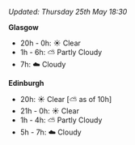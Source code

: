 *Updated: Thursday 25th May 18:30*

**Glasgow**

* 20h - 0h: :sunny: Clear
* 1h - 6h: :partly_sunny: Partly Cloudy
* 7h: :cloud: Cloudy

**Edinburgh**

* 20h: :sunny: Clear [:partly_sunny: as of 10h]
* 21h - 0h: :sunny: Clear
* 1h - 4h: :partly_sunny: Partly Cloudy
* 5h - 7h: :cloud: Cloudy
